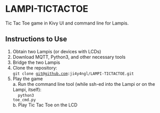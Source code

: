 # LAMPI-TICTACTOE

Tic Tac Toe game in Kivy UI and command line for Lampis.

## Instructions to Use
1. Obtain two Lampis (or devices with LCDs)
2. Download MQTT, Python3, and other necessary tools
3. Bridge the two Lampis
4. Clone the repository: <br>
  <code>git clone git@github.com:ji4y4ngl/LAMPI-TICTACTOE.git</code>
5. Play the game <br>
   a. Run the command line tool (while ssh-ed into the Lampi or on the Lampi, itself): <br>
   &nbsp;&nbsp;&nbsp;&nbsp;<code>python3 toe_cmd.py</code> <br>
   b. Play Tic Tac Toe on the LCD
